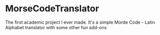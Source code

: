 # MorseCodeTranslator
The first academic project I ever made. It's a simple Morde Code - Latin Alphabet translator with some other fun add-ons
